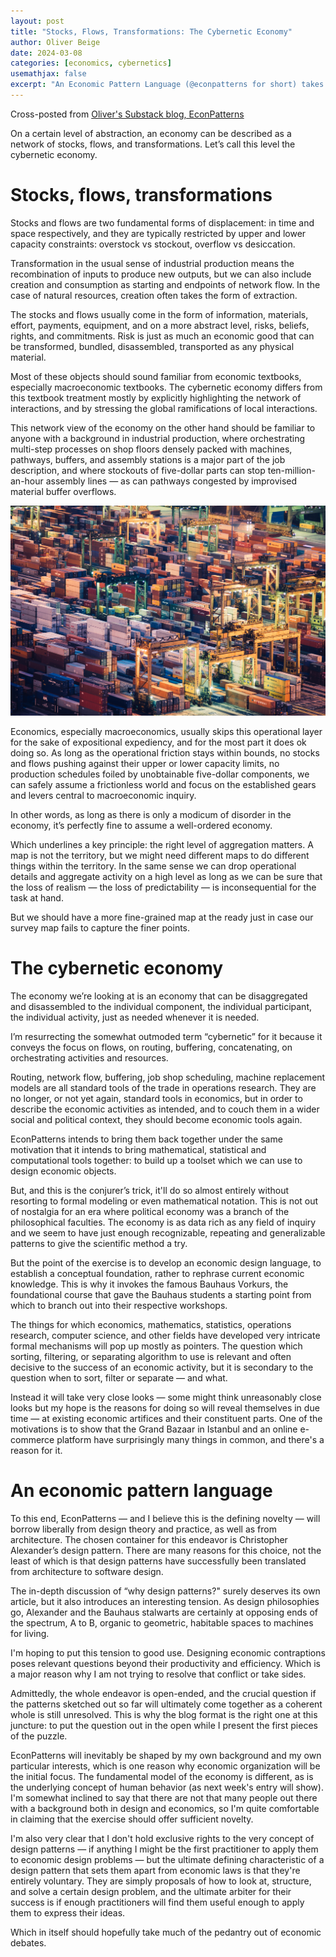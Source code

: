 ```yaml
---
layout: post
title: "Stocks, Flows, Transformations: The Cybernetic Economy"
author: Oliver Beige
date: 2024-03-08
categories: [economics, cybernetics]
usemathjax: false 
excerpt: "An Economic Pattern Language (@econpatterns for short) takes the economy and disassembles it into its constituent parts. But first, this blog post describes the economy as a whole."
---
```


Cross-posted from [Oliver's Substack blog, EconPatterns](https://econpatterns.substack.com/p/stocks-flows-transformations-the)

On a certain level of abstraction, an economy can be described as a network of stocks, flows, and transformations. Let’s call this level the cybernetic economy.

# Stocks, flows, transformations

Stocks and flows are two fundamental forms of displacement: in time and space respectively, and they are typically restricted by upper and lower capacity constraints: overstock vs stockout, overflow vs desiccation.

Transformation in the usual sense of industrial production means the recombination of inputs to produce new outputs, but we can also include creation and consumption as starting and endpoints of network flow. In the case of natural resources, creation often takes the form of extraction.

The stocks and flows usually come in the form of information, materials, effort, payments, equipment, and on a more abstract level, risks, beliefs, rights, and commitments. Risk is just as much an economic good that can be transformed, bundled, disassembled, transported as any physical material.

Most of these objects should sound familiar from economic textbooks, especially macroeconomic textbooks. The cybernetic economy differs from this textbook treatment mostly by explicitly highlighting the network of interactions, and by stressing the global ramifications of local interactions.

This network view of the economy on the other hand should be familiar to anyone with a background in industrial production, where orchestrating multi-step processes on shop floors densely packed with machines, pathways, buffers, and assembly stations is a major part of the job description, and where stockouts of five-dollar parts can stop ten-million-an-hour assembly lines — as can pathways congested by improvised material buffer overflows.

![Shipping containers](/assetsPosts/2024-03-08-stocks-flows-transformations/img1.jpg)

Economics, especially macroeconomics, usually skips this operational layer for the sake of expositional expediency, and for the most part it does ok doing so. As long as the operational friction stays within bounds, no stocks and flows pushing against their upper or lower capacity limits, no production schedules foiled by unobtainable five-dollar components, we can safely assume a frictionless world and focus on the established gears and levers central to macroeconomic inquiry.

In other words, as long as there is only a modicum of disorder in the economy, it’s perfectly fine to assume a well-ordered economy.

Which underlines a key principle: the right level of aggregation matters. A map is not the territory, but we might need different maps to do different things within the territory. In the same sense we can drop operational details and aggregate activity on a high level as long as we can be sure that the loss of realism — the loss of predictability — is inconsequential for the task at hand.

But we should have a more fine-grained map at the ready just in case our survey map fails to capture the finer points.

# The cybernetic economy

The economy we’re looking at is an economy that can be disaggregated and disassembled to the individual component, the individual participant, the individual activity, just as needed whenever it is needed.

I’m resurrecting the somewhat outmoded term “cybernetic” for it because it conveys the focus on flows, on routing, buffering, concatenating, on orchestrating activities and resources.

Routing, network flow, buffering, job shop scheduling, machine replacement models are all standard tools of the trade in operations research. They are no longer, or not yet again, standard tools in economics, but in order to describe the economic activities as intended, and to couch them in a wider social and political context, they should become economic tools again.

EconPatterns intends to bring them back together under the same motivation that it intends to bring mathematical, statistical and computational tools together: to build up a toolset which we can use to design economic objects.

But, and this is the conjurer’s trick, it'll do so almost entirely without resorting to formal modeling or even mathematical notation. This is not out of nostalgia for an era where political economy was a branch of the philosophical faculties. The economy is as data rich as any field of inquiry and we seem to have just enough recognizable, repeating and generalizable patterns to give the scientific method a try.

But the point of the exercise is to develop an economic design language, to establish a conceptual foundation, rather to rephrase current economic knowledge. This is why it invokes the famous Bauhaus Vorkurs, the foundational course that gave the Bauhaus students a starting point from which to branch out into their respective workshops.

The things for which economics, mathematics, statistics, operations research, computer science, and other fields have developed very intricate formal mechanisms will pop up mostly as pointers. The question which sorting, filtering, or separating algorithm to use is relevant and often decisive to the success of an economic activity, but it is secondary to the question when to sort, filter or separate — and what.

Instead it will take very close looks — some might think unreasonably close looks but my hope is the reasons for doing so will reveal themselves in due time — at existing economic artifices and their constituent parts. One of the motivations is to show that the Grand Bazaar in Istanbul and an online e-commerce platform have surprisingly many things in common, and there's a reason for it.

# An economic pattern language

To this end, EconPatterns — and I believe this is the defining novelty — will borrow liberally from design theory and practice, as well as from architecture. The chosen container for this endeavor is Christopher Alexander’s design pattern. There are many reasons for this choice, not the least of which is that design patterns have successfully been translated from architecture to software design.

The in-depth discussion of “why design patterns?" surely deserves its own article, but it also introduces an interesting tension. As design philosophies go, Alexander and the Bauhaus stalwarts are certainly at opposing ends of the spectrum, A to B, organic to geometric, habitable spaces to machines for living.

I'm hoping to put this tension to good use. Designing economic contraptions poses relevant questions beyond their productivity and efficiency. Which is a major reason why I am not trying to resolve that conflict or take sides.

Admittedly, the whole endeavor is open-ended, and the crucial question if the patterns sketched out so far will ultimately come together as a coherent whole is still unresolved. This is why the blog format is the right one at this juncture: to put the question out in the open while I present the first pieces of the puzzle.

EconPatterns will inevitably be shaped by my own background and my own particular interests, which is one reason why economic organization will be the initial focus. The fundamental model of the economy is different, as is the underlying concept of human behavior (as next week's entry will show). I'm somewhat inclined to say that there are not that many people out there with a background both in design and economics, so I'm quite comfortable in claiming that the exercise should offer sufficient novelty.

I'm also very clear that I don't hold exclusive rights to the very concept of design patterns — if anything I might be the first practitioner to apply them to economic design problems — but the ultimate defining characteristic of a design pattern that sets them apart from economic laws is that they're entirely voluntary. They are simply proposals of how to look at, structure, and solve a certain design problem, and the ultimate arbiter for their success is if enough practitioners will find them useful enough to apply them to express their ideas.

Which in itself should hopefully take much of the pedantry out of economic debates.
